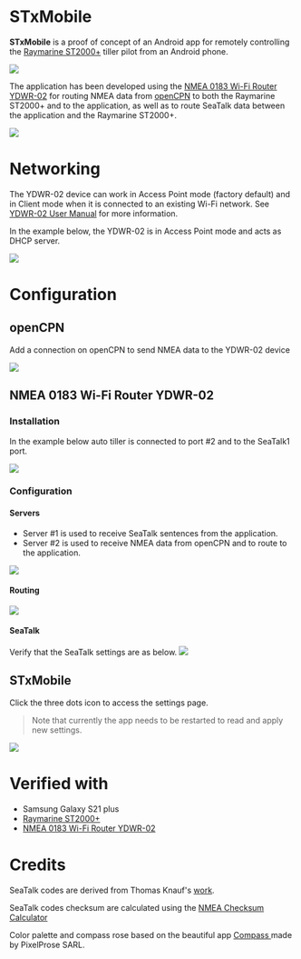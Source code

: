 
#  STxMobile

**STxMobile** is a proof of concept of an Android app for remotely controlling the [Raymarine ST2000+](https://www.raymarine.com/autopilot/evolution-autopilot/st1000-st2000-tiller-pilots/) tiller pilot from an Android phone. 

![](screenshots/mockups.jpg)

The application has been developed using the [NMEA 0183 Wi-Fi Router YDWR-02](https://www.yachtd.com/products/wifi_0183_router.html) for routing NMEA data from [openCPN](https://opencpn.org/) to both the Raymarine ST2000+ and to the application, as well as to route SeaTalk data between the application and the Raymarine ST2000+.

![](screenshots/overview.png)

# Networking
The YDWR-02 device can work in Access Point mode (factory default) and in Client mode when it is connected to an existing Wi-Fi network.
See [YDWR-02 User Manual](https://www.yachtd.com/downloads/ydwr02.pdf) for more information.

In the example below, the YDWR-02 is in Access Point mode and acts as DHCP server.

![](screenshots/network.png)

# Configuration

## openCPN
Add a connection on openCPN to send NMEA data to the YDWR-02 device

![](screenshots/openCPNConnection.png)

## NMEA 0183 Wi-Fi Router YDWR-02
### Installation
In the example below auto tiller is connected to port #2 and to the SeaTalk1 port.

![](screenshots/connections.png)

### Configuration
#### Servers
* Server #1 is used to receive SeaTalk sentences from the application.
* Server #2 is used to receive NMEA data from openCPN and to route to the application.


![](screenshots/ydwr_servers.png)

#### Routing
![](screenshots/ydwr_routing.png)

#### SeaTalk
Verify that the SeaTalk settings are as below.
![](screenshots/ydwr_seatalk.png)

## STxMobile
Click the three dots icon to access the settings page.
> Note that currently the app needs to be restarted to read and apply new settings.

![](screenshots/stxMobileConfig.png)

# Verified with

* Samsung Galaxy S21 plus
* [Raymarine ST2000+](https://www.raymarine.com/autopilot/evolution-autopilot/st1000-st2000-tiller-pilots/) 
*   [NMEA 0183 Wi-Fi Router YDWR-02](https://www.yachtd.com/products/wifi_0183_router.html)

# Credits
SeaTalk codes are derived from Thomas Knauf's [work](http://www.thomasknauf.de/rap/seatalk2.htm ).

SeaTalk codes checksum are calculated using the [NMEA Checksum Calculator](https://nmeachecksum.eqth.net/)

Color palette and compass rose based on the beautiful app [Compass ](https://play.google.com/store/apps/details?id=net.androgames.compass&hl=en&gl=US)  made by PixelProse SARL.
